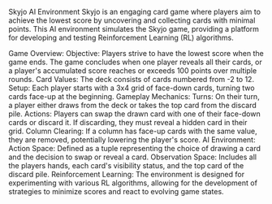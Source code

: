 Skyjo AI Environment
Skyjo is an engaging card game where players aim to achieve the lowest score by uncovering and collecting cards with minimal points. This AI environment simulates the Skyjo game, providing a platform for developing and testing Reinforcement Learning (RL) algorithms.

Game Overview:
Objective: Players strive to have the lowest score when the game ends. The game concludes when one player reveals all their cards, or a player's accumulated score reaches or exceeds 100 points over multiple rounds.
Card Values: The deck consists of cards numbered from -2 to 12.
Setup: Each player starts with a 3x4 grid of face-down cards, turning two cards face-up at the beginning.
Gameplay Mechanics:
Turns: On their turn, a player either draws from the deck or takes the top card from the discard pile.
Actions: Players can swap the drawn card with one of their face-down cards or discard it. If discarding, they must reveal a hidden card in their grid.
Column Clearing: If a column has face-up cards with the same value, they are removed, potentially lowering the player's score.
AI Environment:
Action Space: Defined as a tuple representing the choice of drawing a card and the decision to swap or reveal a card.
Observation Space: Includes all the players hands, each card's visibility status, and the top card of the discard pile.
Reinforcement Learning: The environment is designed for experimenting with various RL algorithms, allowing for the development of strategies to minimize scores and react to evolving game states.
